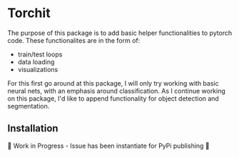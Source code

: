 # Torchit
The purpose of this package is to add basic helper functionalities to pytorch code. These functionalites are in the form of:
- train/test loops
- data loading
- visualizations

For this first go around at this package, I will only try working with basic neural nets, with an emphasis around classification. As I continue working on this package, I'd like to append functionality for object detection and segmentation. 

## Installation
🚧 Work in Progress - Issue has been instantiate for PyPi publishing 🚧
